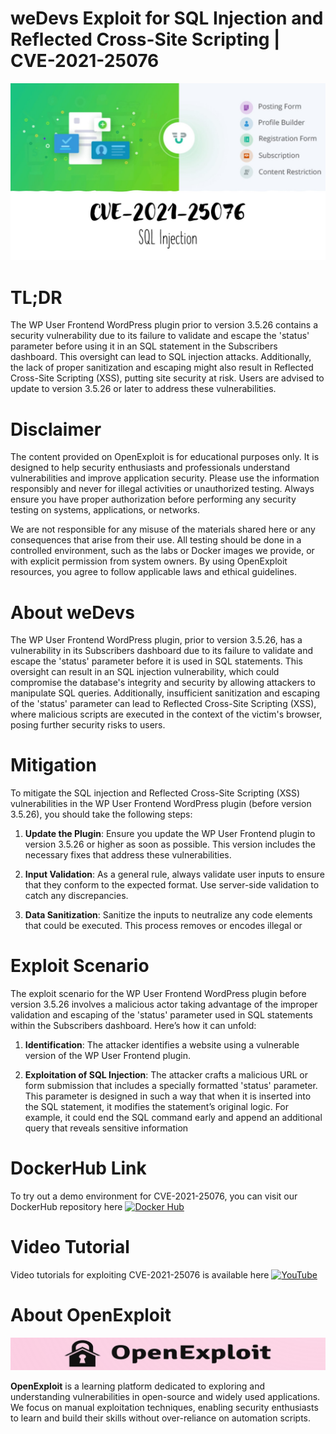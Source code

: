# weDevs Exploit for SQL Injection and Reflected Cross-Site Scripting | CVE-2021-25076
![CVE-2021-25076](https://raw.githubusercontent.com/pawanjswal/pawanjswal.github.io/master/cve-2021-25076/assets/thumbnail.jpg)

# TL;DR
The WP User Frontend WordPress plugin prior to version 3.5.26 contains a security vulnerability due to its failure to validate and escape the 'status' parameter before using it in an SQL statement in the Subscribers dashboard. This oversight can lead to SQL injection attacks. Additionally, the lack of proper sanitization and escaping might also result in Reflected Cross-Site Scripting (XSS), putting site security at risk. Users are advised to update to version 3.5.26 or later to address these vulnerabilities.

# Disclaimer

The content provided on OpenExploit is for educational purposes only. It is designed to help security enthusiasts and professionals understand vulnerabilities and improve application security. Please use the information responsibly and never for illegal activities or unauthorized testing. Always ensure you have proper authorization before performing any security testing on systems, applications, or networks.

We are not responsible for any misuse of the materials shared here or any consequences that arise from their use. All testing should be done in a controlled environment, such as the labs or Docker images we provide, or with explicit permission from system owners. By using OpenExploit resources, you agree to follow applicable laws and ethical guidelines.

# About weDevs
The WP User Frontend WordPress plugin, prior to version 3.5.26, has a vulnerability in its Subscribers dashboard due to its failure to validate and escape the 'status' parameter before it is used in SQL statements. This oversight can result in an SQL injection vulnerability, which could compromise the database's integrity and security by allowing attackers to manipulate SQL queries. Additionally, insufficient sanitization and escaping of the 'status' parameter can lead to Reflected Cross-Site Scripting (XSS), where malicious scripts are executed in the context of the victim's browser, posing further security risks to users.

# Mitigation
To mitigate the SQL injection and Reflected Cross-Site Scripting (XSS) vulnerabilities in the WP User Frontend WordPress plugin (before version 3.5.26), you should take the following steps:

1. **Update the Plugin**: Ensure you update the WP User Frontend plugin to version 3.5.26 or higher as soon as possible. This version includes the necessary fixes that address these vulnerabilities.

2. **Input Validation**: As a general rule, always validate user inputs to ensure that they conform to the expected format. Use server-side validation to catch any discrepancies.

3. **Data Sanitization**: Sanitize the inputs to neutralize any code elements that could be executed. This process removes or encodes illegal or

# Exploit Scenario
The exploit scenario for the WP User Frontend WordPress plugin before version 3.5.26 involves a malicious actor taking advantage of the improper validation and escaping of the 'status' parameter used in SQL statements within the Subscribers dashboard. Here’s how it can unfold:

1. **Identification**: The attacker identifies a website using a vulnerable version of the WP User Frontend plugin.

2. **Exploitation of SQL Injection**: The attacker crafts a malicious URL or form submission that includes a specially formatted 'status' parameter. This parameter is designed in such a way that when it is inserted into the SQL statement, it modifies the statement’s original logic. For example, it could end the SQL command early and append an additional query that reveals sensitive information

# DockerHub Link
To try out a demo environment for CVE-2021-25076, you can visit our DockerHub repository here [![Docker Hub](https://img.shields.io/badge/Docker_Hub-2496ED)](https://hub.docker.com/u/pawanjswal)

# Video Tutorial
Video tutorials for exploiting CVE-2021-25076 is available here [![YouTube](https://img.shields.io/badge/YouTube-FF0000)](https://www.youtube.com/@OpenExploit)

# About OpenExploit

![OpenExploit](https://raw.githubusercontent.com/pawanjswal/pawanjswal.github.io/master/assets/logo.png)

**OpenExploit** is a learning platform dedicated to exploring and understanding vulnerabilities in open-source and widely used applications. We focus on manual exploitation techniques, enabling security enthusiasts to learn and build their skills without over-reliance on automation scripts.
